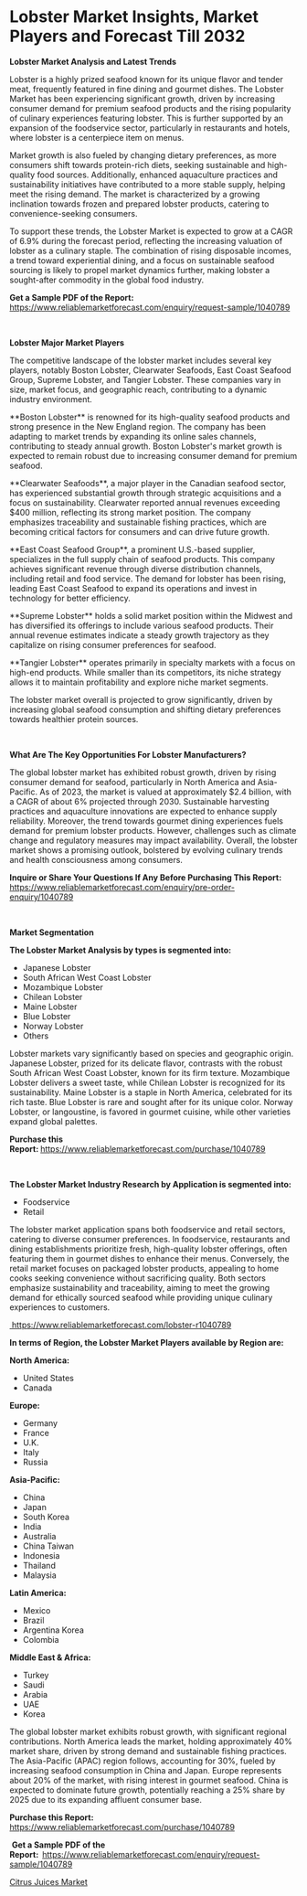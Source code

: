 <p><h1>Lobster Market Insights, Market Players and Forecast Till 2032</h1></p><p><strong>Lobster Market Analysis and Latest Trends</strong></p>
<p><p>Lobster is a highly prized seafood known for its unique flavor and tender meat, frequently featured in fine dining and gourmet dishes. The Lobster Market has been experiencing significant growth, driven by increasing consumer demand for premium seafood products and the rising popularity of culinary experiences featuring lobster. This is further supported by an expansion of the foodservice sector, particularly in restaurants and hotels, where lobster is a centerpiece item on menus.</p><p>Market growth is also fueled by changing dietary preferences, as more consumers shift towards protein-rich diets, seeking sustainable and high-quality food sources. Additionally, enhanced aquaculture practices and sustainability initiatives have contributed to a more stable supply, helping meet the rising demand. The market is characterized by a growing inclination towards frozen and prepared lobster products, catering to convenience-seeking consumers.</p><p>To support these trends, the Lobster Market is expected to grow at a CAGR of 6.9% during the forecast period, reflecting the increasing valuation of lobster as a culinary staple. The combination of rising disposable incomes, a trend toward experiential dining, and a focus on sustainable seafood sourcing is likely to propel market dynamics further, making lobster a sought-after commodity in the global food industry.</p></p>
<p><strong>Get a Sample PDF of the Report:&nbsp;</strong> <a href="https://www.reliablemarketforecast.com/enquiry/request-sample/1040789?utm_campaign=1141&utm_medium=2&utm_source=Github&utm_content=ia&utm_term=14022025&utm_id=lobster">https://www.reliablemarketforecast.com/enquiry/request-sample/1040789</a></p>
<p>&nbsp;</p>
<p><strong>Lobster Major Market Players</strong></p>
<p><p>The competitive landscape of the lobster market includes several key players, notably Boston Lobster, Clearwater Seafoods, East Coast Seafood Group, Supreme Lobster, and Tangier Lobster. These companies vary in size, market focus, and geographic reach, contributing to a dynamic industry environment.</p><p>**Boston Lobster** is renowned for its high-quality seafood products and strong presence in the New England region. The company has been adapting to market trends by expanding its online sales channels, contributing to steady annual growth. Boston Lobster's market growth is expected to remain robust due to increasing consumer demand for premium seafood.</p><p>**Clearwater Seafoods**, a major player in the Canadian seafood sector, has experienced substantial growth through strategic acquisitions and a focus on sustainability. Clearwater reported annual revenues exceeding $400 million, reflecting its strong market position. The company emphasizes traceability and sustainable fishing practices, which are becoming critical factors for consumers and can drive future growth.</p><p>**East Coast Seafood Group**, a prominent U.S.-based supplier, specializes in the full supply chain of seafood products. This company achieves significant revenue through diverse distribution channels, including retail and food service. The demand for lobster has been rising, leading East Coast Seafood to expand its operations and invest in technology for better efficiency.</p><p>**Supreme Lobster** holds a solid market position within the Midwest and has diversified its offerings to include various seafood products. Their annual revenue estimates indicate a steady growth trajectory as they capitalize on rising consumer preferences for seafood.</p><p>**Tangier Lobster** operates primarily in specialty markets with a focus on high-end products. While smaller than its competitors, its niche strategy allows it to maintain profitability and explore niche market segments.</p><p>The lobster market overall is projected to grow significantly, driven by increasing global seafood consumption and shifting dietary preferences towards healthier protein sources.</p></p>
<p>&nbsp;</p>
<p><strong>What Are The Key Opportunities For Lobster Manufacturers?</strong></p>
<p><p>The global lobster market has exhibited robust growth, driven by rising consumer demand for seafood, particularly in North America and Asia-Pacific. As of 2023, the market is valued at approximately $2.4 billion, with a CAGR of about 6% projected through 2030. Sustainable harvesting practices and aquaculture innovations are expected to enhance supply reliability. Moreover, the trend towards gourmet dining experiences fuels demand for premium lobster products. However, challenges such as climate change and regulatory measures may impact availability. Overall, the lobster market shows a promising outlook, bolstered by evolving culinary trends and health consciousness among consumers.</p></p>
<p><strong>Inquire or Share Your Questions If Any Before Purchasing This Report:</strong> <a href="https://www.reliablemarketforecast.com/enquiry/pre-order-enquiry/1040789?utm_campaign=1141&utm_medium=2&utm_source=Github&utm_content=ia&utm_term=14022025&utm_id=lobster">https://www.reliablemarketforecast.com/enquiry/pre-order-enquiry/1040789</a></p>
<p>&nbsp;</p>
<p><strong>Market Segmentation</strong></p>
<p><strong>The Lobster Market Analysis by types is segmented into:</strong></p>
<p><ul><li>Japanese Lobster</li><li>South African West Coast Lobster</li><li>Mozambique Lobster</li><li>Chilean Lobster</li><li>Maine Lobster</li><li>Blue Lobster</li><li>Norway Lobster</li><li>Others</li></ul></p>
<p><p>Lobster markets vary significantly based on species and geographic origin. Japanese Lobster, prized for its delicate flavor, contrasts with the robust South African West Coast Lobster, known for its firm texture. Mozambique Lobster delivers a sweet taste, while Chilean Lobster is recognized for its sustainability. Maine Lobster is a staple in North America, celebrated for its rich taste. Blue Lobster is rare and sought after for its unique color. Norway Lobster, or langoustine, is favored in gourmet cuisine, while other varieties expand global palettes.</p></p>
<p><strong>Purchase this Report:&nbsp;</strong><a href="https://www.reliablemarketforecast.com/purchase/1040789?utm_campaign=1141&utm_medium=2&utm_source=Github&utm_content=ia&utm_term=14022025&utm_id=lobster">https://www.reliablemarketforecast.com/purchase/1040789</a></p>
<p>&nbsp;</p>
<p><strong>The Lobster Market Industry Research by Application is segmented into:</strong></p>
<p><ul><li>Foodservice</li><li>Retail</li></ul></p>
<p><p>The lobster market application spans both foodservice and retail sectors, catering to diverse consumer preferences. In foodservice, restaurants and dining establishments prioritize fresh, high-quality lobster offerings, often featuring them in gourmet dishes to enhance their menus. Conversely, the retail market focuses on packaged lobster products, appealing to home cooks seeking convenience without sacrificing quality. Both sectors emphasize sustainability and traceability, aiming to meet the growing demand for ethically sourced seafood while providing unique culinary experiences to customers.</p></p>
<p><a href="https://www.reliablemarketforecast.com/lobster-r1040789?utm_campaign=1141&utm_medium=2&utm_source=Github&utm_content=ia&utm_term=14022025&utm_id=lobster">&nbsp;https://www.reliablemarketforecast.com/lobster-r1040789</a></p>
<p><strong>In terms of Region, the Lobster Market Players available by Region are:</strong></p>
<p>
    <p> <strong> North America: </strong>
        <ul>
            <li>United States</li>
            <li>Canada</li>
        </ul>
        </p> 
    <p> <strong> Europe: </strong>
        <ul>
            <li>Germany</li>
            <li>France</li>
            <li>U.K.</li>
            <li>Italy</li>
            <li>Russia</li>
        </ul>
        </p> 
    <p> <strong> Asia-Pacific: </strong>
        <ul>
            <li>China</li>
            <li>Japan</li>
            <li>South Korea</li>
            <li>India</li>
            <li>Australia</li>
            <li>China Taiwan</li>
            <li>Indonesia</li>
            <li>Thailand</li>
            <li>Malaysia</li>
        </ul>
        </p> 
    <p> <strong> Latin America: </strong>
        <ul>
            <li>Mexico</li>
            <li>Brazil</li>
            <li>Argentina Korea</li>
            <li>Colombia</li>
        </ul>
        </p> 
    <p> <strong> Middle East & Africa: </strong>
        <ul>
            <li>Turkey</li>
            <li>Saudi</li>
            <li>Arabia</li>
            <li>UAE</li>
            <li>Korea</li>
        </ul>
    </p>
    </p>
<p><p>The global lobster market exhibits robust growth, with significant regional contributions. North America leads the market, holding approximately 40% market share, driven by strong demand and sustainable fishing practices. The Asia-Pacific (APAC) region follows, accounting for 30%, fueled by increasing seafood consumption in China and Japan. Europe represents about 20% of the market, with rising interest in gourmet seafood. China is expected to dominate future growth, potentially reaching a 25% share by 2025 due to its expanding affluent consumer base.</p></p>
<p><strong>Purchase this Report: </strong><a href="https://www.reliablemarketforecast.com/purchase/1040789?utm_campaign=1141&utm_medium=2&utm_source=Github&utm_content=ia&utm_term=14022025&utm_id=lobster">https://www.reliablemarketforecast.com/purchase/1040789</a></p>
<p>&nbsp;<strong>Get a Sample PDF of the Report:&nbsp;&nbsp;</strong><a href="https://www.reliablemarketforecast.com/enquiry/request-sample/1040789?utm_campaign=1141&utm_medium=2&utm_source=Github&utm_content=ia&utm_term=14022025&utm_id=lobster">https://www.reliablemarketforecast.com/enquiry/request-sample/1040789</a></p>
<p><strong></strong></p>
<p><p><a href="https://github.com/FassouRP/Market-Research-Report-List-7/blob/main/citrus-juices-market.md?utm_campaign=1141&utm_medium=2&utm_source=Github&utm_content=ia&utm_term=14022025&utm_id=lobster">Citrus Juices Market</a></p></p>